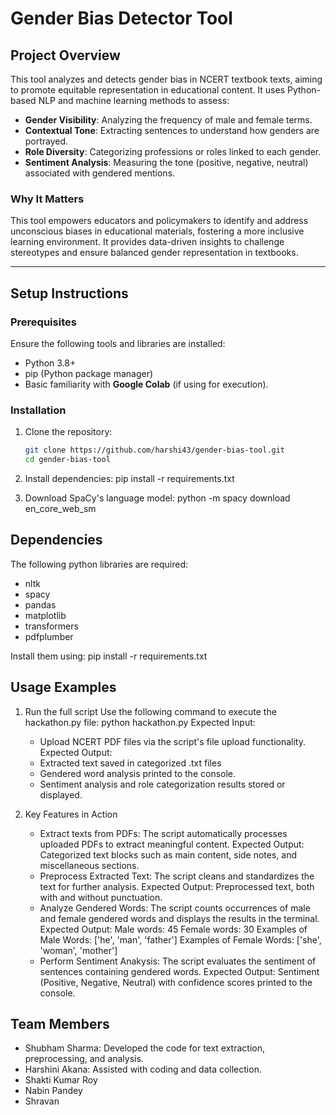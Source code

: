 # Gender Bias Detector Tool

## Project Overview
This tool analyzes and detects gender bias in NCERT textbook texts, aiming to promote equitable representation in educational content. It uses Python-based NLP and machine learning methods to assess:
- **Gender Visibility**: Analyzing the frequency of male and female terms.
- **Contextual Tone**: Extracting sentences to understand how genders are portrayed.
- **Role Diversity**: Categorizing professions or roles linked to each gender.
- **Sentiment Analysis**: Measuring the tone (positive, negative, neutral) associated with gendered mentions.

### Why It Matters
This tool empowers educators and policymakers to identify and address unconscious biases in educational materials, fostering a more inclusive learning environment. It provides data-driven insights to challenge stereotypes and ensure balanced gender representation in textbooks.

---

## Setup Instructions

### Prerequisites
Ensure the following tools and libraries are installed:
- Python 3.8+
- pip (Python package manager)
- Basic familiarity with **Google Colab** (if using for execution).

### Installation
1. Clone the repository:
   ```bash
   git clone https://github.com/harshi43/gender-bias-tool.git
   cd gender-bias-tool

2. Install dependencies:
   pip install -r requirements.txt

3. Download SpaCy's language model:
   python -m spacy download en_core_web_sm

## Dependencies

The following python libraries are required:
- nltk
- spacy
- pandas
- matplotlib
- transformers
- pdfplumber

Install them using:
pip install -r requirements.txt

## Usage Examples

1. Run the full script
   Use the following command to execute the hackathon.py file:
   python hackathon.py
   Expected Input:
   - Upload NCERT PDF files via the script's file upload functionality.
   Expected Output:
   - Extracted text saved in categorized .txt files
   - Gendered word analysis printed to the console.
   - Sentiment analysis and role categorization results stored or displayed.

2. Key Features in Action
   - Extract texts from PDFs:
   The script automatically processes uploaded PDFs to extract meaningful content.
   Expected Output: Categorized text blocks such as main content, side notes, and miscellaneous sections.
   - Preprocess Extracted Text:
   The script cleans and standardizes the text for further analysis.
   Expected Output: Preprocessed text, both with and without punctuation.
   - Analyze Gendered Words:
   The script counts occurrences of male and female gendered words and displays the results in the terminal.
   Expected Output:
   Male words: 45
   Female words: 30
   Examples of Male Words: ['he', 'man', 'father']
   Examples of Female Words: ['she', 'woman', 'mother']
   - Perform Sentiment Anakysis:
   The script evaluates the sentiment of sentences containing gendered words.
   Expected Output: Sentiment (Positive, Negative, Neutral) with confidence scores printed to the console.

## Team Members

   - Shubham Sharma: Developed the code for text extraction, preprocessing, and analysis.
   - Harshini Akana: Assisted with coding and data collection.
   - Shakti Kumar Roy 
   - Nabin Pandey 
   - Shravan





